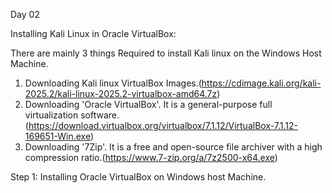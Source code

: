 Day 02

Installing Kali Linux in Oracle VirtualBox:

There are mainly 3 things Required to install Kali linux on the Windows Host Machine.
1. Downloading Kali linux VirtualBox Images.(https://cdimage.kali.org/kali-2025.2/kali-linux-2025.2-virtualbox-amd64.7z)
2. Downloading 'Oracle VirtualBox'. It is a general-purpose full virtualization software.(https://download.virtualbox.org/virtualbox/7.1.12/VirtualBox-7.1.12-169651-Win.exe)
3. Downloading '7Zip'. It is a free and open-source file archiver with a high compression ratio.(https://www.7-zip.org/a/7z2500-x64.exe)

Step 1:
Installing Oracle VirtualBox on Windows host Machine.

